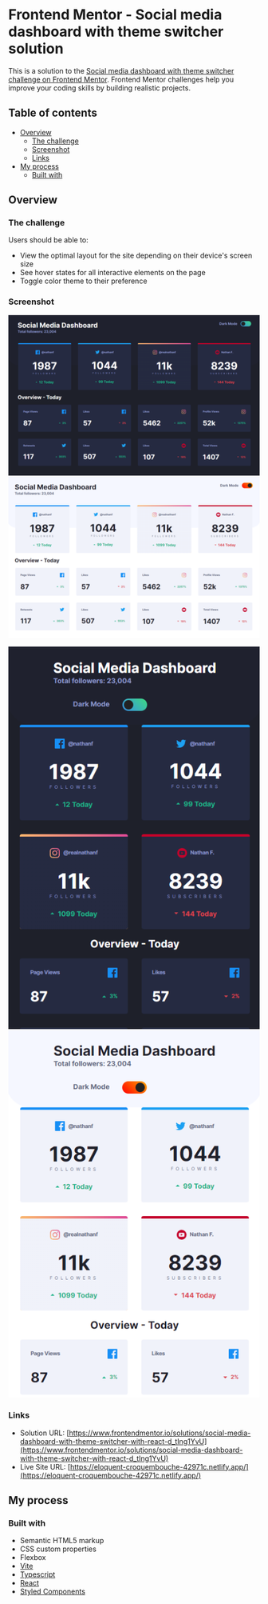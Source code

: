 # Frontend Mentor - Social media dashboard with theme switcher solution

This is a solution to the [Social media dashboard with theme switcher challenge on Frontend Mentor](https://www.frontendmentor.io/challenges/social-media-dashboard-with-theme-switcher-6oY8ozp_H). Frontend Mentor challenges help you improve your coding skills by building realistic projects. 

## Table of contents

- [Overview](#overview)
  - [The challenge](#the-challenge)
  - [Screenshot](#screenshot)
  - [Links](#links)
- [My process](#my-process)
  - [Built with](#built-with)

## Overview

### The challenge

Users should be able to:

- View the optimal layout for the site depending on their device's screen size
- See hover states for all interactive elements on the page
- Toggle color theme to their preference

### Screenshot

![Dark Desktop Preview](./src/assets/previews/1.png)
![Light Desktop Preview](./src/assets/previews/2.png)

![Dark Mobile Preview](./src/assets/previews/3.png)
![Light Mobile Preview](./src/assets/previews/4.png)


### Links

- Solution URL: [https://www.frontendmentor.io/solutions/social-media-dashboard-with-theme-switcher-with-react-d_tIng1YvU](https://www.frontendmentor.io/solutions/social-media-dashboard-with-theme-switcher-with-react-d_tIng1YvU)
- Live Site URL: [https://eloquent-croquembouche-42971c.netlify.app/](https://eloquent-croquembouche-42971c.netlify.app/)

## My process

### Built with

- Semantic HTML5 markup
- CSS custom properties
- Flexbox
- [Vite](https://vitejs.dev/)
- [Typescript](https://www.typescriptlang.org/)
- [React](https://reactjs.org/)
- [Styled Components](https://styled-components.com/)
